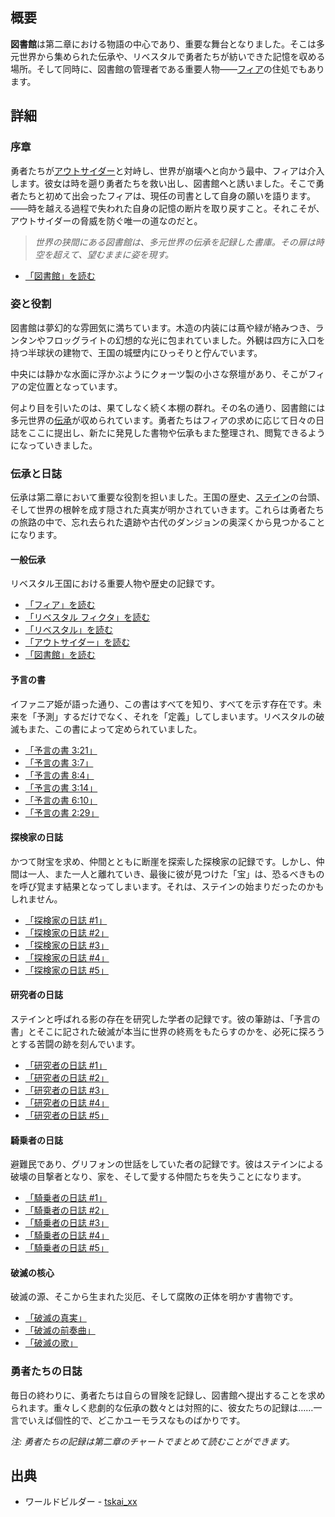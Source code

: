 <!-- title: 図書館 -->
<!-- quote: 多元世界から集められた伝承が収められた書庫。 -->
<!-- chapters: 1 -->
<!-- images: (図書館全景 #1), (図書館全景 #2), (図書館全景 #3), (伝承アーカイブの眺め), (図書館全景 #4) --->
<!-- model: false -->

## 概要

**図書館**は第二章における物語の中心であり、重要な舞台となりました。そこは多元世界から集められた伝承や、リベスタルで勇者たちが紡いできた記憶を収める場所。そして同時に、図書館の管理者である重要人物――[フィア](#entry:iphania-entry)の住処でもあります。

## 詳細

### 序章

勇者たちが[アウトサイダー](#entry:outsider-entry)と対峙し、世界が崩壊へと向かう最中、フィアは介入します。彼女は時を遡り勇者たちを救い出し、図書館へと誘いました。そこで勇者たちと初めて出会ったフィアは、現任の司書として自身の願いを語ります。――時を越える過程で失われた自身の記憶の断片を取り戻すこと。それこそが、アウトサイダーの脅威を防ぐ唯一の道なのだと。

> _世界の狭間にある図書館は、多元世界の伝承を記録した書庫。その扉は時空を超えて、望むままに姿を現す。_

- [「図書館」を読む](#text:the-library)

### 姿と役割

図書館は夢幻的な雰囲気に満ちています。木造の内装には蔦や緑が絡みつき、ランタンやフロッグライトの幻想的な光に包まれていました。外観は四方に入口を持つ半球状の建物で、王国の城壁内にひっそりと佇んでいます。

中央には静かな水面に浮かぶようにクォーツ製の小さな祭壇があり、そこがフィアの定位置となっています。

何より目を引いたのは、果てしなく続く本棚の群れ。その名の通り、図書館には多元世界の[伝承](https://www.youtube.com/live/5pgqtkxazUo?si=Avq9ghV6qktpwDi8&t=1123)が収められています。勇者たちはフィアの求めに応じて日々の日誌をここに提出し、新たに発見した書物や伝承もまた整理され、閲覧できるようになっていきました。

### 伝承と日誌

伝承は第二章において重要な役割を担いました。王国の歴史、[ステイン](#entry:stains-entry)の台頭、そして世界の根幹を成す隠された真実が明かされていきます。これらは勇者たちの旅路の中で、忘れ去られた遺跡や古代のダンジョンの奥深くから見つかることになります。

#### 一般伝承

リベスタル王国における重要人物や歴史の記録です。

- [「フィア」を読む](#text:fia)
- [「リベスタル フィクタ」を読む](#text:libestal-ficta)
- [「リベスタル」を読む](#text:libestal-ancient)
- [「アウトサイダー」を読む](#text:the-outsider)
- [「図書館」を読む](#text:the-library)

#### 予言の書

イファニア姫が語った通り、この書はすべてを知り、すべてを示す存在です。未来を「予測」するだけでなく、それを「定義」してしまいます。リベスタルの破滅もまた、この書によって定められていました。

- [「予言の書 3:21」](#text:book-of-prophecies-3-21)
- [「予言の書 3:7」](#text:book-of-prophecies-3-7)
- [「予言の書 8:4」](#text:book-of-prophecies-8-4)
- [「予言の書 3:14」](#text:book-of-prophecies-3-14)
- [「予言の書 6:10」](#text:book-of-prophecies-6-10)
- [「予言の書 2:29」](#text:book-of-prophecies-2-29)

#### 探検家の日誌

かつて財宝を求め、仲間とともに断崖を探索した探検家の記録です。しかし、仲間は一人、また一人と離れていき、最後に彼が見つけた「宝」は、恐るべきものを呼び覚ます結果となってしまいます。それは、ステインの始まりだったのかもしれません。

- [「探検家の日誌 #1」](#text:explorers-journal-1)
- [「探検家の日誌 #2」](#text:explorers-journal-2)
- [「探検家の日誌 #3」](#text:explorers-journal-3)
- [「探検家の日誌 #4」](#text:explorers-journal-4)
- [「探検家の日誌 #5」](#text:explorers-journal-5)

#### 研究者の日誌

ステインと呼ばれる影の存在を研究した学者の記録です。彼の筆跡は、「予言の書」とそこに記された破滅が本当に世界の終焉をもたらすのかを、必死に探ろうとする苦闘の跡を刻んでいます。

- [「研究者の日誌 #1」](#text:researchers-journal-1)
- [「研究者の日誌 #2」](#text:researchers-journal-2)
- [「研究者の日誌 #3」](#text:researchers-journal-3)
- [「研究者の日誌 #4」](#text:researchers-journal-4)
- [「研究者の日誌 #5」](#text:researchers-journal-5)

#### 騎乗者の日誌

避難民であり、グリフォンの世話をしていた者の記録です。彼はステインによる破壊の目撃者となり、家を、そして愛する仲間たちを失うことになります。

- [「騎乗者の日誌 #1」](#text:riders-journal-1)
- [「騎乗者の日誌 #2」](#text:riders-journal-2)
- [「騎乗者の日誌 #3」](#text:riders-journal-3)
- [「騎乗者の日誌 #4」](#text:riders-journal-4)
- [「騎乗者の日誌 #5」](#text:riders-journal-5)

#### 破滅の核心

破滅の源、そこから生まれた災厄、そして腐敗の正体を明かす書物です。

- [「破滅の真実」](#text:the-truth-of-ruin)
- [「破滅の前奏曲」](#text:prelude-of-ruin)
- [「破滅の歌」](#text:song-of-ruin)

### 勇者たちの日誌

毎日の終わりに、勇者たちは自らの冒険を記録し、図書館へ提出することを求められます。重々しく悲劇的な伝承の数々とは対照的に、彼女たちの記録は……一言でいえば個性的で、どこかユーモラスなものばかりです。

_注: 勇者たちの記録は第二章のチャートでまとめて読むことができます。_

## 出典

- ワールドビルダー - [tskai_xx](https://x.com/tskai_xx/status/1919396839205593174/photo/1)
